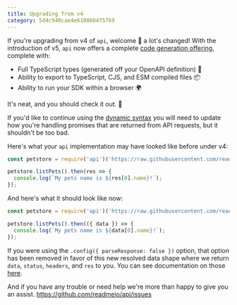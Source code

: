 ```yaml
---
title: Upgrading from v4
category: 5d4c940cae4e610060475769
---
```


If you're upgrading from v4 of `api`, welcome 👋 a lot's changed! With the introduction of v5, `api` now offers a complete [code generation offering](https://api.readme.dev/docs/usage#code-generation), complete with:

- Full TypeScript types (generated off your OpenAPI definition) 📖
- Ability to export to TypeScript, CJS, and ESM compiled files 📦
- Ability to run your SDK within a browser 🌍

It's neat, and you should check it out. 🥺

If you'd like to continue using the [dynamic syntax](https://api.readme.dev/docs/usage#dynamically) you will need to update how you're handling promises that are returned from API requests, but it shouldn't be too bad.

Here's what your `api` implementation may have looked like before under v4:

```js
const petstore = require('api')('https://raw.githubusercontent.com/readmeio/oas-examples/main/3.0/json/petstore.json');

petstore.listPets().then(res => {
  console.log(`My pets name is ${res[0].name}!`);
});
```

And here's what it should look like now:

```js
const petstore = require('api')('https://raw.githubusercontent.com/readmeio/oas-examples/main/3.0/json/petstore.json');

petstore.listPets().then(({ data }) => {
  console.log(`My pets name is ${data[0].name}!`);
});
```

If you were using the `.config({ parseResponse: false })` option, that option has been removed in favor of this new resolved data shape where we return `data`, `status`, `headers`, and `res` to you. You can see documentation on those [here](https://api.readme.dev/docs/making-requests).

And if you have any trouble or need help we're more than happy to give you an assist. https://github.com/readmeio/api/issues
